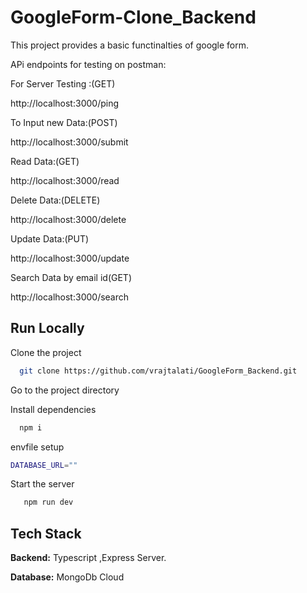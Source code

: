 
# GoogleForm-Clone_Backend 

This project provides a basic functinalties of google form.

APi endpoints for testing on postman:

For Server Testing :(GET)

http://localhost:3000/ping


To Input new Data:(POST)

http://localhost:3000/submit

Read Data:(GET)

http://localhost:3000/read

Delete Data:(DELETE)

http://localhost:3000/delete

Update Data:(PUT)

http://localhost:3000/update

Search Data by email id(GET)

http://localhost:3000/search




## Run Locally

Clone the project

```bash
  git clone https://github.com/vrajtalati/GoogleForm_Backend.git
```

Go to the project directory

Install dependencies

```bash
  npm i
```
envfile setup
```bash
DATABASE_URL=""


```


Start the server

```bash
   npm run dev
```


## Tech Stack

**Backend:** Typescript ,Express Server.
 
**Database:** MongoDb Cloud



